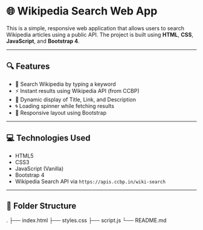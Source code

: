 # 🌐 Wikipedia Search Web App

This is a simple, responsive web application that allows users to search Wikipedia articles using a public API. The project is built using **HTML**, **CSS**, **JavaScript**, and **Bootstrap 4**.

---

## 🔍 Features

- 🔎 Search Wikipedia by typing a keyword
- ⚡ Instant results using Wikipedia API (from CCBP)
- 🧭 Dynamic display of Title, Link, and Description
- 🌀 Loading spinner while fetching results
- 📱 Responsive layout using Bootstrap

---

## 💻 Technologies Used

- HTML5
- CSS3
- JavaScript (Vanilla)
- Bootstrap 4
- Wikipedia Search API via `https://apis.ccbp.in/wiki-search`

---

## 📁 Folder Structure

.
├── index.html
├── styles.css
├── script.js
└── README.md